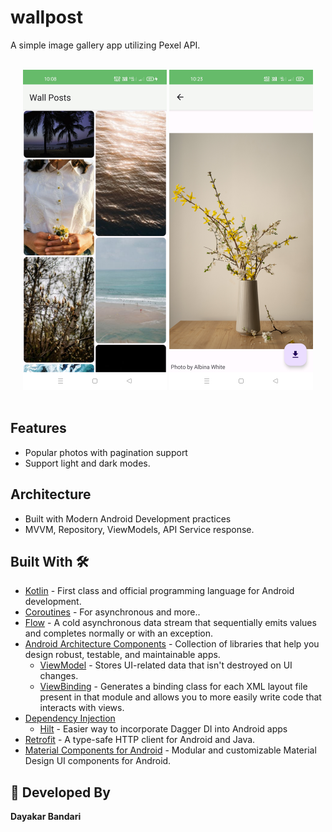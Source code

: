# wallpost
A simple image gallery app utilizing Pexel API.


<br/>

<div align="center">
  <img src="https://github.com/Dayakargoud/wallpost/blob/master/Screenshot_2022-05-04-10-08-00-92_5c9883c5adaaa0c3133f2660b66995ef.jpg" width="230px" /> 
  <img src="https://github.com/Dayakargoud/wallpost/blob/master/Screenshot_2022-05-04-10-23-07-80_5c9883c5adaaa0c3133f2660b66995ef.jpg" width="230px" />
  <br>
</div>

<br/>

## Features
* Popular photos with pagination support
* Support light and dark modes.

## Architecture
* Built with Modern Android Development practices
* MVVM, Repository, ViewModels, API Service response.

## Built With 🛠
- [Kotlin](https://kotlinlang.org/) - First class and official programming language for Android development.
- [Coroutines](https://kotlinlang.org/docs/reference/coroutines-overview.html) - For asynchronous and more..
- [Flow](https://kotlin.github.io/kotlinx.coroutines/kotlinx-coroutines-core/kotlinx.coroutines.flow/-flow/) - A cold asynchronous data stream that sequentially emits values and completes normally or with an exception.
- [Android Architecture Components](https://developer.android.com/topic/libraries/architecture) - Collection of libraries that help you design robust, testable, and maintainable apps.
  - [ViewModel](https://developer.android.com/topic/libraries/architecture/viewmodel) - Stores UI-related data that isn't destroyed on UI changes.
  - [ViewBinding](https://developer.android.com/topic/libraries/view-binding) - Generates a binding class for each XML layout file present in that module and allows you to more easily write code that interacts with views.
- [Dependency Injection](https://developer.android.com/training/dependency-injection)
  - [Hilt](https://dagger.dev/hilt) - Easier way to incorporate Dagger DI into Android apps
- [Retrofit](https://square.github.io/retrofit/) - A type-safe HTTP client for Android and Java.
- [Material Components for Android](https://github.com/material-components/material-components-android) - Modular and customizable Material Design UI components for Android.

## 👨 Developed By

**Dayakar Bandari**

